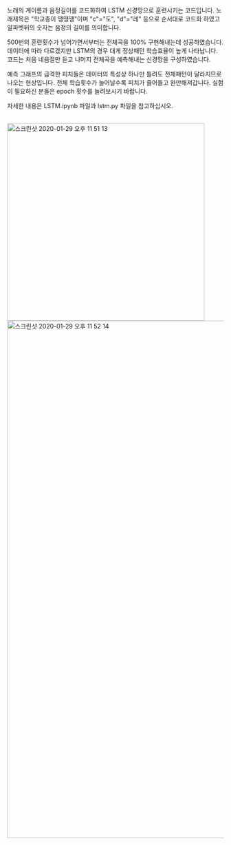 


<br>
<br>

노래의 계이름과 음정길이를 코드화하여 LSTM 신경망으로 훈련시키는 코드입니다.
노래제목은 "학교종이 땡땡땡"이며 "c"="도", "d"="레" 등으로 순서대로 코드화 하였고 알파벳뒤의 숫자는 음정의 길이를 의미합니다.

500번의 훈련횟수가 넘어가면서부터는 전체곡을 100% 구현해내는데 성공하였습니다. 데이터에 따라 다르겠지만 LSTM의 경우 대게 정상패턴 학습효율이 높게 나타납니다.
코드는 처음 네음절만 듣고 나머지 전체곡을 예측해내는 신경망을 구성하였습니다.

예측 그래프의 급격한 피치들은 데이터의 특성상 하나만 틀려도 전체패턴이 달라지므로 나오는 현상입니다.
전체 학습횟수가 늘어날수록 피치가 줄어들고 완만해져갑니다. 실험이 필요하신 분들은 epoch 횟수를 늘려보시기 바랍니다.

자세한 내용은 LSTM.ipynb 파일과 lstm.py 파일을 참고하십시오.


<br>
<img width="459" alt="스크린샷 2020-01-29 오후 11 51 13" src="https://user-images.githubusercontent.com/45910733/73367170-7e7f1d00-42f2-11ea-9bef-acbeb448aa9e.png">
<img width="1202" alt="스크린샷 2020-01-29 오후 11 52 14" src="https://user-images.githubusercontent.com/45910733/73367174-8048e080-42f2-11ea-9f55-720a908c7d54.png">
